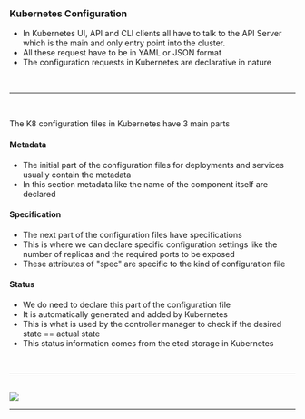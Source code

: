 ### Kubernetes Configuration


- In Kubernetes UI, API and CLI clients all have to talk to the API Server 
which is the main and only entry point into the cluster.
- All these request have to be in YAML or JSON format
- The configuration requests in Kubernetes are declarative in nature

<br>
<hr>
<br>

The K8 configuration files in Kubernetes have 3 main parts

#### Metadata

- The initial part of the configuration files for deployments and services usually contain the metadata
- In this section metadata like the name of the component itself are declared

#### Specification

- The next part of the configuration files have specifications
- This is where we can declare specific configuration settings like the number of replicas 
and the required ports to be exposed
- These attributes of "spec" are specific to the kind of configuration file

#### Status

- We do need to declare this part of the configuration file
- It is automatically generated and added by Kubernetes
- This is what is used by the controller manager to check if the desired state == actual state
- This status information comes from the etcd storage in Kubernetes

<br>
<hr>
<br>

<img src="https://i1.wp.com/www.upnxtblog.com/wp-content/uploads/2017/11/azure12.png?resize=619%2C456">

<br>
<hr>
<br>
